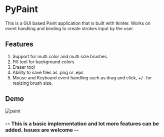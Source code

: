 # PyPaint

This is a GUI based Paint application that is built with tkinter. Works on event handling and binding to create strokes input by the user.

## Features
1. Support for multi color and multi size brushes.
2. Fill tool for background colors
3. Eraser tool
4. Ability to save files as .png or .eps
5. Mouse and Keyboard event handling such as drag and click, +/- for resizing brush size.

## Demo
![paint](https://user-images.githubusercontent.com/54449305/81480967-9435a400-924a-11ea-938d-e5cf9ecbeb80.gif)

### -- This is a basic implementation and lot more features can be added. Issues are welcome --
